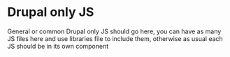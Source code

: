 # Drupal only JS
General or common Drupal only JS should go here, you can have as many JS files here and
use libraries file to include them, otherwise as usual each JS should be in its own component
